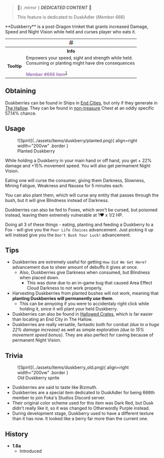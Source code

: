 > :tada:{ .mirror } ***DEDICATED CONTENT*** :tada:
>
> This feature is dedicated to DuskAdler (*Member 666*)

<div class="result foka-infobox-grid" markdown>
<div markdown class="foka-infobox-text">
**Duskberry** is a post-Dragon trinket that grants increased Damage, Speed and Night Vision while held and curses player who eats it.
</div>
<div class="foka-infobox-table">
  <table id="foka-infobox--item">
	<tr>
		<th colspan="2" class="foka-infobox--top-image"><img src="../../assets/items/duskberry.png"></th>
	</tr>
	<tr>
		<th colspan="2">Info</th>
	</tr>
	<tr>
		<td><b>Tooltip</b></td>
		<td>Empowers your speed, sight and strength while held.<br>Consuming or planting might have dire consequences<br><br><span style="color: #76389B;">Member #666 Item</span><sup id="fnref:1"><a class="footnote-ref" href="#fn:1">1</a></sup></td>
	</tr>
</table>
</div>
</div>

## Obtaining
Duskberries can be found in Ships in [End Cities](../structures/end_city.md), but only if they generate in [The Hallow](../biomes/the_hallow.md). They can be found in <u>non-treasure</u> Chest at an oddly specific 57.14% chance.

## Usage
<div class="result" markdown>
<figure class="foka-side-image--right" markdown>
  ![Spirit](../assets/items/duskberry/planted.png){ align=right width="200vw" .border }
  <figcaption>Planted Duskberry</figcaption>
</figure>
While holding a Duskberry in your main hand or off hand, you get + 22% damage and +15% movement speed. You will also get permament Night Vision.
</div>

Eating one will curse the consumer, giving them Darkness, Slowness, Mining Fatigue, Weakness and Nausea for 5 minutes each. 

You can also plant them, which will curse any entity that passes through the bush, but it will give Blindness instead of Darkness.

Duskberries can also be fed to Foxes, which won't be cursed, but poisoned instead, leaving them extremely vulnerable at 1:heart: x 1/2 HP.

Doing all 3 of these things - eating, planting and feeding a Duskberry to a Fox - will give you the `Poor Life Choices` advancement. Just picking it up will instead give you the `Don't Bush Your Luck!` advancement.

## Tips

- Duskberries are extremely useful for getting `How Did We Get Here?` advancement due to sheer amount of debuffs it gives at once.
    - Also, Duskberries give Darkness when consumed, but Blindness when placed down.
        - This was done due to an in-game bug that caused Area Effect Cloud Darkness to not work properly.
- Harvesting Duskberries from planted bushes will not work, meaning that **planting Duskberries will permanently use them**.
    - This can be annyoing if you were to accidentaly right click while holding it, since it will plant your held Duskberry.
- Duskberries can also be found in [Hallowed Crates](../mechanics/void_fishing.md#crates), which is far easier than locating an End City in The Hallow.
- Duskberries are really versatile, fantastic both for combat *(due to a huge 22% damage increase)* as well as simple exploration *(due to 15% movement speed bonus)*. They are also perfect for caving because of permanent Night Vision.

## Trivia
<figure class="foka-side-image--right" markdown>
  ![Spirit](../assets/items/duskberry_old.png){ align=right width="200vw" .border }
  <figcaption>Old Duskberry sprite</figcaption>
</figure>

- Duskberries are said to taste like Bizmuth.
- Duskberries are a special item dedicated to DuskAdler for being 666th member to join Foka's Studios Discord server.
- Their original color scheme used for this item was Dark Red, but Dusk didn't really like it, so it was changed to Otherwordly Purple instead.
- During development stage, Duskberry used to have a different texture than it has now. It looked like a berry far more than the current one.

## History

- **1.6a**
	- Introduced

[^1]: This part is obfuscated and written with Illageralt font, meaning that it is normally undecipherable

